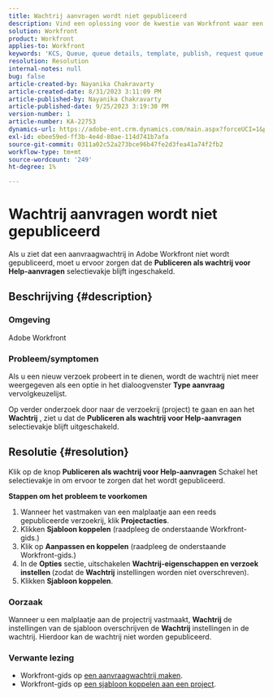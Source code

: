 ```yaml
---
title: Wachtrij aanvragen wordt niet gepubliceerd
description: Vind een oplossing voor de kwestie van Workfront waar een Rij van het Verzoek niet gepubliceerd na het voorleggen van een nieuw verzoek wordt.
solution: Workfront
product: Workfront
applies-to: Workfront
keywords: 'KCS, Queue, queue details, template, publish, request queue, new request '
resolution: Resolution
internal-notes: null
bug: false
article-created-by: Nayanika Chakravarty
article-created-date: 8/31/2023 3:11:09 PM
article-published-by: Nayanika Chakravarty
article-published-date: 9/25/2023 3:19:30 PM
version-number: 1
article-number: KA-22753
dynamics-url: https://adobe-ent.crm.dynamics.com/main.aspx?forceUCI=1&pagetype=entityrecord&etn=knowledgearticle&id=2d4c8498-1048-ee11-be6d-6045bd006e5a
exl-id: ebee59ed-ff3b-4e4d-80ae-114d741b7afa
source-git-commit: 0311a02c52a273bce96b47fe2d3fea41a74f2fb2
workflow-type: tm+mt
source-wordcount: '249'
ht-degree: 1%

---
```


# Wachtrij aanvragen wordt niet gepubliceerd


Als u ziet dat een aanvraagwachtrij in Adobe Workfront niet wordt gepubliceerd, moet u ervoor zorgen dat de <b>Publiceren als wachtrij voor Help-aanvragen</b> selectievakje blijft ingeschakeld.

## Beschrijving {#description}


### Omgeving

Adobe Workfront

### Probleem/symptomen

Als u een nieuw verzoek probeert in te dienen, wordt de wachtrij niet meer weergegeven als een optie in het dialoogvenster <b>Type aanvraag</b> vervolgkeuzelijst.

Op verder onderzoek door naar de verzoekrij (project) te gaan en aan het <b>Wachtrij</b> , ziet u dat de <b>Publiceren als wachtrij voor Help-aanvragen</b> selectievakje blijft uitgeschakeld.


## Resolutie {#resolution}


Klik op de knop <b>Publiceren als wachtrij voor Help-aanvragen</b> Schakel het selectievakje in om ervoor te zorgen dat het wordt gepubliceerd.

<b>Stappen om het probleem te voorkomen</b>

1. Wanneer het vastmaken van een malplaatje aan een reeds gepubliceerde verzoekrij, klik <b>Projectacties</b>.
2. Klikken <b>Sjabloon koppelen</b> (raadpleeg de onderstaande Workfront-gids.)
3. Klik op <b>Aanpassen en koppelen</b> (raadpleeg de onderstaande Workfront-gids.)
4. In de <b>Opties</b> sectie, uitschakelen <b>Wachtrij-eigenschappen en verzoek instellen </b>(zodat de <b>Wachtrij</b> instellingen worden niet overschreven).
5. Klikken <b>Sjabloon koppelen</b>.


### Oorzaak

Wanneer u een malplaatje aan de projectrij vastmaakt, <b>Wachtrij</b> de instellingen van de sjabloon overschrijven de <b>Wachtrij</b> instellingen in de wachtrij. Hierdoor kan de wachtrij niet worden gepubliceerd.

### Verwante lezing

- Workfront-gids op [een aanvraagwachtrij maken](https://experienceleague.adobe.com/docs/workfront/using/manage-work/requests/create-and-manage-request-queues/create-request-queue.html).
- Workfront-gids op [een sjabloon koppelen aan een project](https://experienceleague.adobe.com/docs/workfront/using/manage-work/projects/create-and-manage-project-templates/attach-template-to-project.html).
